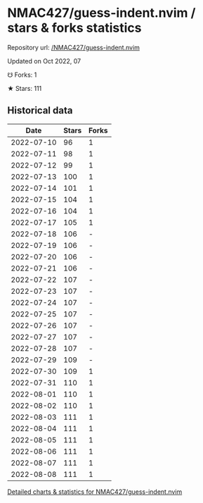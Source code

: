 # NMAC427/guess-indent.nvim / stars & forks statistics

Repository url: [/NMAC427/guess-indent.nvim](https://github.com/NMAC427/guess-indent.nvim)

Updated on Oct 2022, 07

☋ Forks: 1

★ Stars: 111

## Historical data
| Date | Stars | Forks |
|------|-------|-------|
| 2022-07-10 | 96 | 1 | 
| 2022-07-11 | 98 | 1 | 
| 2022-07-12 | 99 | 1 | 
| 2022-07-13 | 100 | 1 | 
| 2022-07-14 | 101 | 1 | 
| 2022-07-15 | 104 | 1 | 
| 2022-07-16 | 104 | 1 | 
| 2022-07-17 | 105 | 1 | 
| 2022-07-18 | 106 | - | 
| 2022-07-19 | 106 | - | 
| 2022-07-20 | 106 | - | 
| 2022-07-21 | 106 | - | 
| 2022-07-22 | 107 | - | 
| 2022-07-23 | 107 | - | 
| 2022-07-24 | 107 | - | 
| 2022-07-25 | 107 | - | 
| 2022-07-26 | 107 | - | 
| 2022-07-27 | 107 | - | 
| 2022-07-28 | 107 | - | 
| 2022-07-29 | 109 | - | 
| 2022-07-30 | 109 | 1 | 
| 2022-07-31 | 110 | 1 | 
| 2022-08-01 | 110 | 1 | 
| 2022-08-02 | 110 | 1 | 
| 2022-08-03 | 111 | 1 | 
| 2022-08-04 | 111 | 1 | 
| 2022-08-05 | 111 | 1 | 
| 2022-08-06 | 111 | 1 | 
| 2022-08-07 | 111 | 1 | 
| 2022-08-08 | 111 | 1 | 


[Detailed charts & statistics for NMAC427/guess-indent.nvim](https://reviewgithub.com/rep/NMAC427/guess-indent.nvim)
